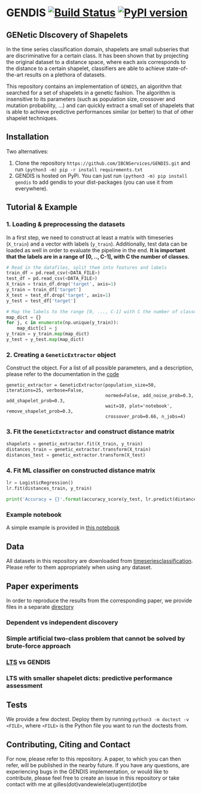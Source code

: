 # GENDIS [![Build Status](https://travis-ci.org/IBCNServices/GENDIS.svg?branch=master)](https://travis-ci.org/IBCNServices/GENDIS) [![PyPI version](https://badge.fury.io/py/GENDIS.svg)](https://badge.fury.io/py/GENDIS)
## GENetic DIscovery of Shapelets 

In the time series classification domain, shapelets are small subseries that are discriminative for a certain class. It has been shown that by projecting the original dataset to a distance space, where each axis corresponds to the distance to a certain shapelet, classifiers are able to achieve state-of-the-art results on a plethora of datasets.

This repository contains an implementation of `GENDIS`, an algorithm that searched for a set of shapelets in a genetic fashion. The algorithm is insensitive to its parameters (such as population size, crossover and mutation probability, ...) and can quickly extract a small set of shapelets that is able to achieve predictive performances similar (or better) to that of other shapelet techniques.

## Installation

Two alternatives:

1. Clone the repository `https://github.com/IBCNServices/GENDIS.git` and run `(python3 -m) pip -r install requirements.txt`
2. GENDIS is hosted on PyPi. You can just run `(python3 -m) pip install gendis` to add gendis to your dist-packages (you can use it from everywhere).

## Tutorial & Example

### 1. Loading & preprocessing the datasets

In a first step, we need to construct at least a matrix with timeseries (`X_train`) and a vector with labels (`y_train`). Additionally, test data can be loaded as well in order to evaluate the pipeline in the end. **It is important that the labels are in a range of [0, .., C-1], with C the number of classes.**

```python
# Read in the datafiles, split them into features and labels
train_df = pd.read_csv(<DATA_FILE>)
test_df = pd.read_csv(<DATA_FILE>)
X_train = train_df.drop('target', axis=1)
y_train = train_df['target']
X_test = test_df.drop('target', axis=1)
y_test = test_df['target']

# Map the labels to the range [0, ..., C-1] with C the number of classes
map_dict = {}
for j, c in enumerate(np.unique(y_train)):
    map_dict[c] = j
y_train = y_train.map(map_dict) 
y_test = y_test.map(map_dict)
```

### 2. Creating a `GeneticExtractor` object

Construct the object. For a list of all possible parameters, and a description, please refer to the documentation in the [code](gendis/genetic.py)

```
genetic_extractor = GeneticExtractor(population_size=50, iterations=25, verbose=False, 
                                     normed=False, add_noise_prob=0.3, add_shapelet_prob=0.3, 
                                     wait=10, plot='notebook', remove_shapelet_prob=0.3, 
                                     crossover_prob=0.66, n_jobs=4)
```

### 3. Fit the `GeneticExtractor` and construct distance matrix

```python
shapelets = genetic_extractor.fit(X_train, y_train)
distances_train = genetic_extractor.transform(X_train)
distances_test = genetic_extractor.transform(X_test)
```

### 4. Fit ML classifier on constructed distance matrix

```python
lr = LogisticRegression()
lr.fit(distances_train, y_train)

print('Accuracy = {}'.format(accuracy_score(y_test, lr.predict(distances_test))))
```

### Example notebook

A simple example is provided in [this notebook](gendis/example.ipynb)

## Data

All datasets in this repository are downloaded from [timeseriesclassification](http://timeseriesclassification.com). Please refer to them appropriately when using any dataset.

## Paper experiments

In order to reproduce the results from the corresponding paper, we provide files in a separate [directory](gendis/experiments)

### Dependent vs independent discovery

### Simple artificial two-class problem that cannot be solved by brute-force approach

### [LTS](https://www.ismll.uni-hildesheim.de/pub/pdfs/grabocka2014e-kdd.pdf) vs GENDIS

### LTS with smaller shapelet dicts: predictive performance assessment

## Tests

We provide a few doctest. Deploy them by running `python3 -m doctest -v <FILE>`, where `<FILE>` is the Python file you want to run the doctests from.

## Contributing, Citing and Contact

For now, please refer to this repository. A paper, to which you can then refer, will be published in the nearby future. If you have any questions, are experiencing bugs in the GENDIS implementation, or would like to contribute, please feel free to create an issue in this repository or take contact with me at gilles(dot)vandewiele(at)ugent(dot)be
